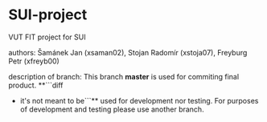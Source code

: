 # SUI-project
VUT FIT project for SUI


authors:
Šamánek Jan (xsaman02), Stojan Radomír (xstoja07), Freyburg Petr (xfreyb00)

description of branch:
This branch **master** is used for commiting final product. 
**```diff 
- it's not meant to be```** used for development nor testing.
For purposes of development and testing please use another branch.
